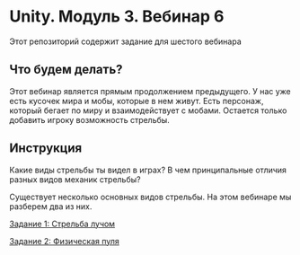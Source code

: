 # Unity. Модуль 3. Вебинар 6

Этот репозиторий содержит задание для шестого вебинара

## Что будем делать?

Этот вебинар является прямым продолжением предыдущего. У нас уже есть кусочек мира и мобы, которые в нем живут. Есть персонаж, который бегает по миру и взаимодействует с мобами. Остается только добавить игроку возможность стрельбы.

## Инструкция

Какие виды стрельбы ты видел в играх? В чем принципальные отличия разных видов механик стрельбы?

Существует несколько основных видов стрельбы. На этом вебинаре мы разберем два из них.

[Задание 1: Стрельба лучом](/Task1.md)

[Задание 2: Физическая пуля](/Task2.md)

